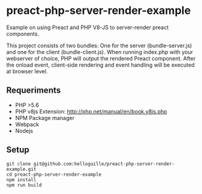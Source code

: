 # preact-php-server-render-example
Example on using Preact and PHP V8-JS to server-render preact components.

This project consists of two bundles: One for the server (bundle-server.js) and one for the client (bundle-client.js). When running index.php 
with your webserver of choice, PHP will output the rendered Preact component. After the onload event, client-side rendering and event handling will be executed at
browser level.


## Requeriments

- PHP >5.6
- PHP v8js Extension: http://php.net/manual/en/book.v8js.php
- NPM Package manager
- Webpack
- Nodejs

## Setup
```
git clone git@github.com:helloguille/preact-php-server-render-example.git
cd preact-php-server-render-example
npm install
npm run build
```
